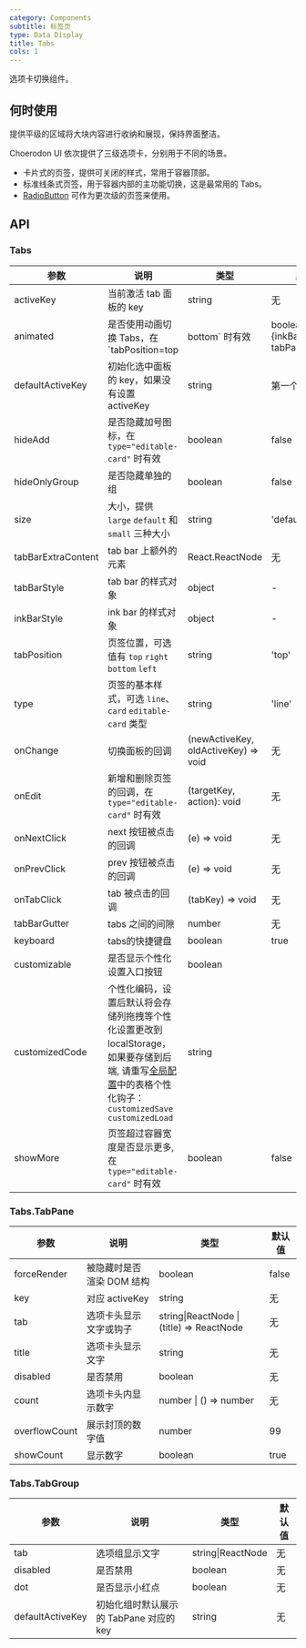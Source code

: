 ```yaml
---
category: Components
subtitle: 标签页
type: Data Display
title: Tabs
cols: 1
---
```


选项卡切换组件。

## 何时使用

提供平级的区域将大块内容进行收纳和展现，保持界面整洁。

Choerodon UI 依次提供了三级选项卡，分别用于不同的场景。

- 卡片式的页签，提供可关闭的样式，常用于容器顶部。
- 标准线条式页签，用于容器内部的主功能切换，这是最常用的 Tabs。
- [RadioButton](/components/radio/#components-radio-demo-radiobutton) 可作为更次级的页签来使用。

## API

### Tabs

| 参数 | 说明 | 类型 | 默认值 |
| --- | --- | --- | --- |
| activeKey | 当前激活 tab 面板的 key | string | 无 |
| animated | 是否使用动画切换 Tabs，在 `tabPosition=top|bottom` 时有效 | boolean \| {inkBar:boolean, tabPane:boolean} | true, 当 type="card" 时为 false |
| defaultActiveKey | 初始化选中面板的 key，如果没有设置 activeKey | string | 第一个面板 |
| hideAdd | 是否隐藏加号图标，在 `type="editable-card"` 时有效 | boolean | false |
| hideOnlyGroup | 是否隐藏单独的组 | boolean | false |
| size | 大小，提供 `large` `default` 和 `small` 三种大小 | string | 'default' |
| tabBarExtraContent | tab bar 上额外的元素 | React.ReactNode | 无 |
| tabBarStyle | tab bar 的样式对象 | object | - |
| inkBarStyle | ink bar 的样式对象 | object | - |
| tabPosition | 页签位置，可选值有 `top` `right` `bottom` `left` | string | 'top' |
| type | 页签的基本样式，可选 `line`、`card` `editable-card` 类型 | string | 'line' |
| onChange | 切换面板的回调 | (newActiveKey, oldActiveKey) => void | 无 |
| onEdit | 新增和删除页签的回调，在 `type="editable-card"` 时有效 | (targetKey, action): void | 无 |
| onNextClick | next 按钮被点击的回调 | (e) => void | 无 |
| onPrevClick | prev 按钮被点击的回调 | (e) => void | 无 |
| onTabClick | tab 被点击的回调 | (tabKey) => void | 无 |
| tabBarGutter | tabs 之间的间隙 | number | 无 |
| keyboard| tabs的快捷键盘| boolean | true |
| customizable | 是否显示个性化设置入口按钮  | boolean | |
| customizedCode | 个性化编码，设置后默认将会存储列拖拽等个性化设置更改到 localStorage，如果要存储到后端, 请重写[全局配置](/components/configure)中的表格个性化钩子： `customizedSave` `customizedLoad` | string | |
| showMore | 页签超过容器宽度是否显示更多, 在 `type="editable-card"` 时有效 | boolean | false |

### Tabs.TabPane

| 参数        | 说明                      | 类型              | 默认值 |
| ----------- | ------------------------- | ----------------- | ------ |
| forceRender | 被隐藏时是否渲染 DOM 结构 | boolean           | false  |
| key         | 对应 activeKey            | string            | 无     |
| tab         | 选项卡头显示文字或钩子          | string\|ReactNode \| (title) => ReactNode | 无     |
| title         | 选项卡头显示文字          | string | 无     |
| disabled         | 是否禁用          | boolean | 无     |
| count         | 选项卡头内显示数字          | number \| () => number | 无     |
| overflowCount         | 展示封顶的数字值         | number | 99     |
| showCount         | 显示数字        | boolean | true     |

### Tabs.TabGroup

| 参数        | 说明                      | 类型              | 默认值 |
| ----------- | ------------------------- | ----------------- | ------ |
| tab         | 选项组显示文字          | string\|ReactNode | 无     |
| disabled         | 是否禁用          | boolean | 无     |
| dot         | 是否显示小红点          | boolean | 无     |
| defaultActiveKey         | 初始化组时默认展示的 TabPane 对应的 key          | string | 无     |
